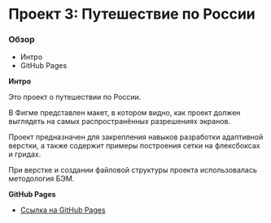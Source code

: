 # Проект 3: Путешествие по России

### Обзор
* Интро
* GitHub Pages

**Интро**

Это проект о путешествии по России.

В Фигме представлен макет, в котором видно, как проект должен выглядеть на самых распространённых разрешениях экранов.

Проект предназначен для закрепления навыков разработки адаптивной верстки, а также содержит примеры построения сетки на флексбоксах и гридах. 

При верстке и создании файловой структуры проекта использовалась методология БЭМ.


**GitHub Pages**

* [Ссылка на GitHub Pages](https://tyv72.github.io/russian-travel/)

